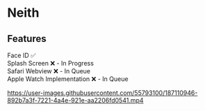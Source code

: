 # Neith
## Features 
Face ID ✅\
Splash Screen ❌ - In Progress \
Safari Webview ❌ - In Queue\
Apple Watch Implementation ❌ - In Queue

https://user-images.githubusercontent.com/55793100/187110946-892b7a3f-7221-4a4e-921e-aa2206fd0541.mp4

